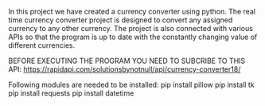 In this project we have created a currency converter using python.
The real time currency converter project is designed to convert any assigned currency to any other currency.
The project is also connected with various APIs so that the program is up to date with the constantly changing value of different currencies.


BEFORE EXECUTING THE PROGRAM YOU NEED TO SUBCRIBE TO THIS API:
https://rapidapi.com/solutionsbynotnull/api/currency-converter18/

Following modules are needed to be installed:
pip install pillow
pip install tk
pip install requests
pip install datetime
